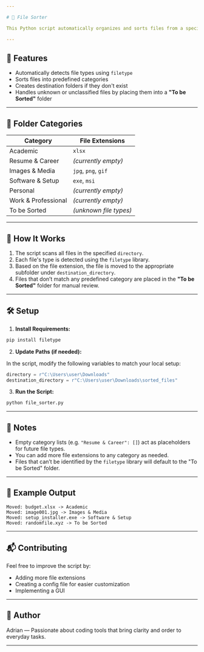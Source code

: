 ```yaml
---

# 📂 File Sorter

This Python script automatically organizes and sorts files from a specified directory (such as your `Downloads` folder) into categorized folders based on file type. It helps keep your files tidy by detecting file extensions using the [`filetype`](https://pypi.org/project/filetype/) library.

---
```


## 🔧 Features

- Automatically detects file types using `filetype`
- Sorts files into predefined categories
- Creates destination folders if they don't exist
- Handles unknown or unclassified files by placing them into a **"To be Sorted"** folder

---

## 📁 Folder Categories

| Category             | File Extensions         |
|----------------------|-------------------------|
| Academic             | `xlsx`                  |
| Resume & Career      | *(currently empty)*     |
| Images & Media       | `jpg`, `png`, `gif`     |
| Software & Setup     | `exe`, `msi`            |
| Personal             | *(currently empty)*     |
| Work & Professional  | *(currently empty)*     |
| To be Sorted         | *(unknown file types)*  |

---

## 🚀 How It Works

1. The script scans all files in the specified `directory`.
2. Each file's type is detected using the `filetype` library.
3. Based on the file extension, the file is moved to the appropriate subfolder under `destination_directory`.
4. Files that don’t match any predefined category are placed in the **"To be Sorted"** folder for manual review.

---

## 🛠️ Setup

1. **Install Requirements:**

```bash
pip install filetype
```

2. **Update Paths (if needed):**

In the script, modify the following variables to match your local setup:

```python
directory = r"C:\Users\user\Downloads"
destination_directory = r"C:\Users\user\Downloads\sorted_files"
```

3. **Run the Script:**

```bash
python file_sorter.py
```

---

## 📌 Notes

- Empty category lists (e.g. `"Resume & Career": []`) act as placeholders for future file types.
- You can add more file extensions to any category as needed.
- Files that can’t be identified by the `filetype` library will default to the "To be Sorted" folder.

---

## 📎 Example Output

```
Moved: budget.xlsx -> Academic
Moved: image001.jpg -> Images & Media
Moved: setup_installer.exe -> Software & Setup
Moved: randomfile.xyz -> To be Sorted
```

---

## 📬 Contributing

Feel free to improve the script by:
- Adding more file extensions
- Creating a config file for easier customization
- Implementing a GUI

---

## 🧠 Author

Adrian — Passionate about coding tools that bring clarity and order to everyday tasks.

---
